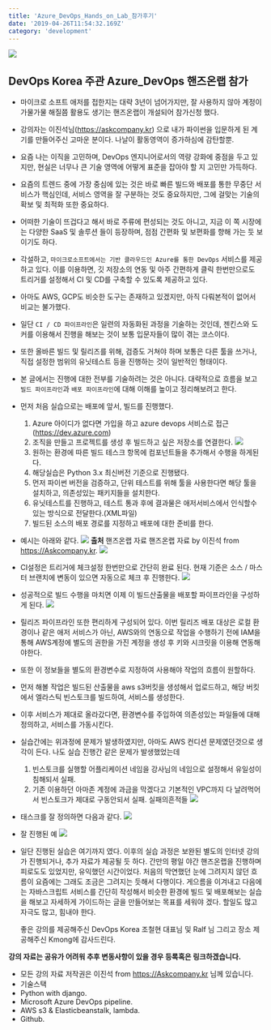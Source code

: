 ```yaml
---
title: 'Azure_DevOps_Hands_on_Lab_참가후기'
date: '2019-04-26T11:54:32.169Z'
category: 'development'
---
```


![](./images/Hol-me.jpg)

## DevOps Korea 주관 Azure_DevOps 핸즈온랩 참가

- 마이크로 소프트 애저를 접한지는 대략 3년이 넘어가지만, 잘 사용하지 않아 계정이 가물가물 해질쯤 활용도 생기는
  핸즈온랩이 개설되어 참가신청 했다.

- 강의자는 이진석님(https://askcompany.kr) 으로 내가 파이썬을 입문하게 된 계기를 만들어주신 고마운 분이다. 나날이 활동영역이 증가하심에 감탄할뿐.

- 요즘 나는 이직을 고민하며, DevOps 엔지니어로서의 역량 강화에 중점을 두고 있지만, 현실은 너무나 큰 기술 영역에
  어떻게 표준을 잡아야 할 지 고민만 가득하다.

- 요즘의 트렌드 중에 가장 중심에 있는 것은 바로 빠른 빌드와 배포를 통한 무중단 서비스가 핵심인데, 서비스 영역을 잘 구분하는 것도 중요하지만, 그에 걸맞는 기술의 확보 및 최적화 또한 중요하다.

- 어떠한 기술이 뜨겁다고 해서 바로 주류에 편성되는 것도 아니고, 지금 이 쪽 시장에는 다양한 SaaS 및 솔루션 들이 등장하며, 점점 간편화 및 보편화를 향해 가는 듯 보이기도 하다.

- 각설하고, `마이크로소프트에서는 기반 클라우드인 Azure를 통한 DevOps` 서비스를 제공하고 있다. 이를 이용하면, 깃 저장소의 연동 및 아주 간편하게 클릭 한번만으로도 트리거를 설정해서 CI 및 CD를 구축할 수 있도록 제공하고 있다.

- 아마도 AWS, GCP도 비슷한 도구는 존재하고 있겠지만, 아직 다뤄본적이 없어서 비교는 불가했다.

- 일단 `CI / CD 파이프라인`은 일련의 자동화된 과정을 기술하는 것인데, 젠킨스와 도커를 이용해서 진행을 해보는 것이 보통 입문자들이 많이 겪는 코스이다.

- 또한 올바른 빌드 및 릴리즈를 위해, 검증도 거쳐야 하며 보통은 다른 툴을 쓰거나, 직접 설정한 범위의 유닛테스트 등을 진행하는 것이 일반적인 형태이다.

- 본 글에서는 진행에 대한 전부를 기술하려는 것은 아니다. 대략적으로 흐름을 보고 `빌드 파이프라인`과 `배포 파이프라인`에 대해 이해를 높이고 정리해보려고 한다.

- 먼저 처음 실습으로는 배포에 앞서, 빌드를 진행했다.

  1. Azure 아이디가 없다면 가입을 하고 azure devops 서비스로 접근 (https://dev.azure.com)
  2. 조직을 만들고 프로젝트를 생성 후 빌드하고 싶은 저장소를 연결한다.
     ![](./images/hol-devops-build.png)
  3. 원하는 환경에 따른 빌드 테스크 항목에 컴포넌트들을 추가해서 수행을 하게된다.
  4. 해당실습은 Python 3.x 최신버전 기준으로 진행됐다.
  5. 먼저 파이썬 버전을 검증하고, 단위 테스트를 위해 툴을 사용한다면 해당 툴을 설치하고, 의존성있는 패키지들을 설치한다.
  6. 유닛테스트를 진행하고, 테스트 통과 후에 결과물은 애저서비스에서 인식할수 있는 방식으로 전달한다.(XML파일)
  7. 빌드된 소스의 배포 경로를 지정하고 배포에 대한 준비를 한다.

- 예시는 아래와 같다.
  ![](./images/build-guide.png)
  **출처** 핸즈온랩 자료 핸즈온랩 자료 by 이진석 from https://Askcompany.kr.
  ![](./images/build-task-log.png)

- CI설정은 트리거에 체크설정 한번만으로 간단히 완료 된다.
  현재 기준은 소스 / 마스터 브랜치에 변동이 있으면 자동으로 체크 후 진행한다.
  ![](./images/CI-trigger.png)

- 성공적으로 빌드 수행을 마치면 이제 이 빌드산출물을 배포할 파이프라인을 구성하게 된다.
  ![](./images/release-pipeline2.png)
- 릴리즈 파이프라인 또한 편리하게 구성되어 있다. 이번 릴리즈 배포 대상은 로컬 환경이나 같은 애저 서비스가 아닌, AWS와의 연동으로 작업을 수행하기 전에 IAM을 통해 AWS계정에 별도의 권한을 가진 계정을 생성 후 키와 시크릿을
  이용해 연동해야한다.

- 또한 이 정보들을 별도의 환경변수로 지정하여 사용해야 작업의 흐름이 원할하다.

- 먼저 해볼 작업은 빌드된 산출물을 aws s3버킷을 생성해서 업로드하고, 해당 버킷에서 엘라스틱 빈스토크를 빌드하여, 서비스를 생성한다.

- 이후 서비스가 제대로 올라갔다면, 환경변수를 주입하여 의존성있는 파일들에 대해 정의하고, 서비스를 가동시킨다.

- 실습간에는 위과정에 문제가 발생하였지만, 아마도 AWS 컨디션 문제였던것으로 생각이 든다. 나도 실습 진행간 같은 문제가 발생했었는데

  1. 빈스토크를 실행할 어플리케이션 네임을 강사님의 네임으로 설정해서 유일성이 침해되서 실패.
  2. 기존 이용하던 아마존 계정에 과금을 막겠다고 기본적인 VPC까지 다 날려먹어서 빈스토크가 제대로 구동안되서 실패.
     실패의흔적들
     ![](./images/release-pipeline.png)

- 태스크를 잘 정의하면 다음과 같다.
  ![](./images/release-tasks.png)

- 잘 진행된 예
  ![](./images/release-log.png)

- 일단 진행된 실습은 여기까지 였다. 이후의 실습 과정은 보완된 별도의 인터넷 강의가 진행되거나, 추가 자료가 제공될 듯 하다.
  간만의 평일 야간 핸즈온랩을 진행하며 피로도도 있었지만, 유익했던 시간이었다. 처음의 막연했던 눈에 그려지지 않던 흐름이 요즘에는 그래도 조금은 그려지는 듯해서 다행이다.
  게으름을 이겨내고 다음에는 자바스크립트 서비스를 간단히 작성해서 비슷한 환경에 빌드 및 배포해보는 실습을 해보고 자세하게 가이드하는 글을 만들어보는 목표를 세워야 겠다. 할일도 많고 자극도 많고, 힘내야 한다.

  좋은 강의를 제공해주신 DevOps Korea 조철현 대표님 및 Ralf 님 그리고 장소 제공해주신 Kmong에 감사드린다.

**강의 자료는 공유가 어려워 추후 변동사항이 있을 경우 등록혹은 링크하겠습니다.**

- 모든 강의 자료 저작권은 이진석 from https://Askcompany.kr 님께 있습니다.
- 기술스택
- Python with django.
- Microsoft Azure DevOps pipeline.
- AWS s3 & Elasticbeanstalk, lambda.
- Github.
